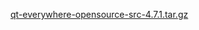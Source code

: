 <a href="http://download.qt.io/archive/qt/4.7/qt-everywhere-opensource-src-4.7.1.tar.gz" target="_blank">qt-everywhere-opensource-src-4.7.1.tar.gz</a>
